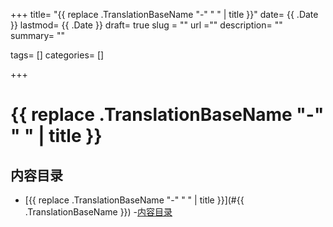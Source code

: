 +++
title= "{{ replace .TranslationBaseName "-" " " | title }}"
date= {{ .Date }}
lastmod= {{ .Date }}
draft= true
slug = ""
url =""
description= ""
summary= ""

tags= []
categories= []

+++

# {{ replace .TranslationBaseName "-" " " | title }}

## 内容目录

- [{{ replace .TranslationBaseName "-" " " | title }}](#{{ .TranslationBaseName }}) 
  -[内容目录](#内容目录)
